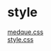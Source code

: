 # style 
<a href='https://gabrielryanft.github.io/learning/cursoemvideo/htmlecss/css/medque/medque5menuresponsivo/style/medque.css' target='_blank' rel='next'>medque.css</a><br/>
<a href='https://gabrielryanft.github.io/learning/cursoemvideo/htmlecss/css/medque/medque5menuresponsivo/style/style.css' target='_blank' rel='next'>style.css</a><br/>
